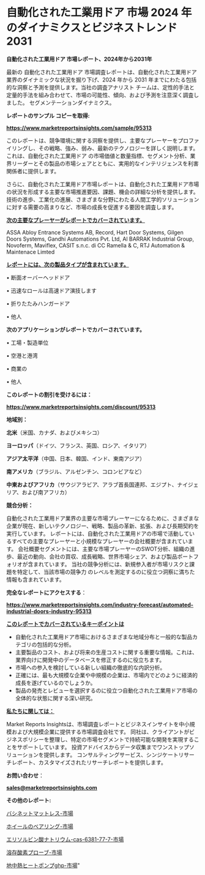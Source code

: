 # 自動化された工業用ドア 市場 2024 年のダイナミクスとビジネストレンド 2031

<strong>自動化された工業用ドア 市場レポート、2024年から2031年</strong>

最新の 自動化された工業用ドア 市場調査レポートは、自動化された工業用ドア 業界のダイナミックな状況を掘り下げ、2024 年から 2031 年までにわたる包括的な洞察と予測を提供します。当社の調査アナリスト チームは、定性的手法と定量的手法を組み合わせて、市場の可能性、傾向、および予測を注意深く調査しました。 セグメンテーションダイナミクス。



<strong>レポートのサンプル コピーを取得:</strong> <a href=https://www.marketreportsinsights.com/sample/95313>

<strong><u>https://www.marketreportsinsights.com/sample/95313</u></strong></a>

このレポートは、競争環境に関する洞察を提供し、主要なプレーヤーをプロファイリングし、その戦略、強み、弱み、最新のテクノロジーを詳しく説明します。 これは、自動化された工業用ドア の市場価値と数量指標、セグメント分析、業界リーダーとその製品の市場シェアとともに、実用的なインテリジェンスを利害関係者に提供します。

さらに、自動化された工業用ドア市場レポートは、自動化された工業用ドア市場の状況を形成する主要な市場推進要因、課題、機会の詳細な分析を提供します。 技術の進歩、工業化の進展、さまざまな分野にわたる人間工学的ソリューションに対する需要の高まりなど、市場の成長を促進する要因を調査します。



<strong><u>次の主要なプレーヤーがレポートでカバーされています。</u></strong>

ASSA Abloy Entrance Systems AB, Record, Hart Door Systems, Gilgen Doors Systems, Gandhi Automations Pvt. Ltd, Al BARRAK Industrial Group, Novoferm, Maviflex, CASIT s.n.c. di CC Ramella & C, RTJ Automation & Maintenace Limted



<strong><u><b>レポートには、次の製品タイプが含まれています。</b></u></strong>

• 断面オーバーヘッドドア

• 迅速なロールは高速ドア演技します

• 折りたたみハンガードア

• 他人



<strong><b>次のアプリケーションがレポートでカバーされています。</b></strong>

• 工場・製造単位

• 空港と港湾

• 商業の

• 他人



<strong><b>このレポートの割引を受けるには：</b></strong><a href=https://www.marketreportsinsights.com/discount/95313>

<strong><u>https://www.marketreportsinsights.com/discount/95313</u></strong></a>



<strong>地域別：</strong>



<strong>北米</strong>（米国、カナダ、およびメキシコ）



<strong>ヨーロッパ</strong>（ドイツ、フランス、英国、ロシア、イタリア）



<strong>アジア太平洋</strong>（中国、日本、韓国、インド、東南アジア）



<strong>南アメリカ</strong>（ブラジル、アルゼンチン、コロンビアなど）



<strong>中東およびアフリカ</strong>（サウジアラビア、アラブ首長国連邦、エジプト、ナイジェリア、および南アフリカ）



<strong>競合分析：</strong>

自動化された工業用ドア業界の主要な市場プレーヤーになるために、さまざまな企業が現在、新しいテクノロジー、戦略、製品の革新、拡張、および長期契約を実行しています。 レポートには、自動化された工業用ドアの市場で活動しているすべての主要なプレーヤーと小規模なプレーヤーの会社概要が含まれています。 会社概要セグメントには、主要な市場プレーヤーのSWOT分析、組織の進歩、最近の動向、会社の買収、成長戦略、世界市場シェア、および製品ポートフォリオが含まれています。 当社の競争分析には、新規参入者が市場リスクと課題を特定して、当該市場の競争力 のレベルを測定するのに役立つ洞察に満ちた情報も含まれています。



<strong>完全なレポートにアクセスする</strong>：

<a href=https://www.marketreportsinsights.com/industry-forecast/automated-industrial-doors-industry-95313>

<strong><u>https://www.marketreportsinsights.com/industry-forecast/automated-industrial-doors-industry-95313</u></strong></a>



<strong><u><b>このレポートでカバーされているキーポイントは</b></u></strong>
<ul>
  <li>自動化された工業用ドア市場におけるさまざまな地域分布と一般的な製品カテゴリの包括的な分析。</li>
  <li>主要製品のコスト、および将来の生産コストに関する重要な情報。これは、業界向けに開発中のデータベースを修正するのに役立ちます。</li>
  <li>市場への参入を検討している新しい組織の徹底的な内訳分析。</li>
  <li>正確には、最も大規模な企業や中規模の企業は、市場内でどのように経済的成長を遂げているのでしょうか。</li>
  <li>製品の発売とレビューを選択するのに役立つ自動化された工業用ドア市場の全体的な状態に関する深い研究。</li>
</ul>


<strong><u><b>私たちに関しては：</b></u></strong>

Market Reports Insightsは、市場調査レポートとビジネスインサイトを中小規模および大規模企業に提供する市場調査会社です。 同社は、クライアントがビジネスポリシーを整理し、特定の市場セグメントで持続可能な開発を実現することをサポートしています。 投資アドバイスからデータ収集までワンストップソリューションを提供します。 コンサルティングサービス、シンジケートリサーチレポート、カスタマイズされたリサーチレポートを提供します。



<strong><b>お問い合わせ</b></strong>：

<a href=mailto:sales@marketreportsinsights.com>

<strong><u>sales@marketreportsinsights.com</u></strong></a>



<strong>その他のレポート:</strong>

<a href=https://www.linkedin.com/pulse/バシネットマットレス-市場-2023-swot-分析と最新イノベーション-iixhf/>バシネットマットレス-市場</a>

<a href=https://www.linkedin.com/pulse/ホイールのベアリング-市場-2023-swot-分析と最新イノベーション-nrulf/>ホイールのベアリング-市場</a>

<a href=https://www.linkedin.com/pulse/エリソルビン酸ナトリウム-cas-6381-77-7-市場-2023-n7inf/>エリソルビン酸ナトリウム-cas-6381-77-7-市場</a>

<a href=https://www.linkedin.com/pulse/溶存酸素プローブ-市場-2023-総利益と主要ベンダー-2030-analytics-achievers-24-analysis-edrqf/>溶存酸素プローブ-市場</a>

<a href=https://www.linkedin.com/pulse/地中熱ヒートポンプghp-市場-2023-競争分析と事業成長-2030-fgprf/>地中熱ヒートポンプghp-市場</a>"
